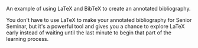 An example of using LaTeX and BibTeX to create an
annotated bibliography.

You don't have to use LaTeX to make your annotated 
bibliography for Senior Seminar, but it's a powerful
tool and gives you a chance to explore LaTeX early
instead of waiting until the last minute to begin
that part of the learning process.